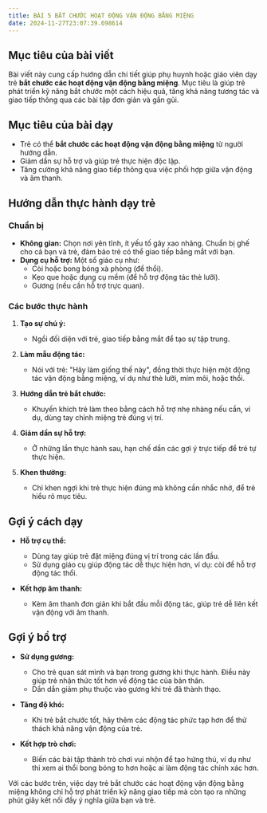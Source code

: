 ```yaml
---
title: BÀI 5 BẮT CHƯỚC HOẠT ĐỘNG VẬN ĐỘNG BẰNG MIỆNG
date: 2024-11-27T23:07:39.698614
---
```

## Mục tiêu của bài viết

Bài viết này cung cấp hướng dẫn chi tiết giúp phụ huynh hoặc giáo viên dạy trẻ **bắt chước các hoạt động vận động bằng miệng**. Mục tiêu là giúp trẻ phát triển kỹ năng bắt chước một cách hiệu quả, tăng khả năng tương tác và giao tiếp thông qua các bài tập đơn giản và gần gũi.

## Mục tiêu của bài dạy

- Trẻ có thể **bắt chước các hoạt động vận động bằng miệng** từ người hướng dẫn.
- Giảm dần sự hỗ trợ và giúp trẻ thực hiện độc lập.
- Tăng cường khả năng giao tiếp thông qua việc phối hợp giữa vận động và âm thanh.

## Hướng dẫn thực hành dạy trẻ

### Chuẩn bị

- **Không gian:** Chọn nơi yên tĩnh, ít yếu tố gây xao nhãng. Chuẩn bị ghế cho cả bạn và trẻ, đảm bảo trẻ có thể giao tiếp bằng mắt với bạn.
- **Dụng cụ hỗ trợ:** Một số giáo cụ như:
  - Còi hoặc bong bóng xà phòng (để thổi).
  - Kẹo que hoặc dụng cụ mềm (để hỗ trợ động tác thè lưỡi).
  - Gương (nếu cần hỗ trợ trực quan).

### Các bước thực hành

1. **Tạo sự chú ý:**
   - Ngồi đối diện với trẻ, giao tiếp bằng mắt để tạo sự tập trung.
   
2. **Làm mẫu động tác:**
   - Nói với trẻ: "Hãy làm giống thế này", đồng thời thực hiện một động tác vận động bằng miệng, ví dụ như thè lưỡi, mím môi, hoặc thổi.
   
3. **Hướng dẫn trẻ bắt chước:**
   - Khuyến khích trẻ làm theo bằng cách hỗ trợ nhẹ nhàng nếu cần, ví dụ, dùng tay chỉnh miệng trẻ đúng vị trí.
   
4. **Giảm dần sự hỗ trợ:**
   - Ở những lần thực hành sau, hạn chế dần các gợi ý trực tiếp để trẻ tự thực hiện. 

5. **Khen thưởng:**
   - Chỉ khen ngợi khi trẻ thực hiện đúng mà không cần nhắc nhở, để trẻ hiểu rõ mục tiêu.

## Gợi ý cách dạy

- **Hỗ trợ cụ thể:**
  - Dùng tay giúp trẻ đặt miệng đúng vị trí trong các lần đầu.
  - Sử dụng giáo cụ giúp động tác dễ thực hiện hơn, ví dụ: còi để hỗ trợ động tác thổi.
  
- **Kết hợp âm thanh:**
  - Kèm âm thanh đơn giản khi bắt đầu mỗi động tác, giúp trẻ dễ liên kết vận động với âm thanh.

## Gợi ý bổ trợ

- **Sử dụng gương:**
  - Cho trẻ quan sát mình và bạn trong gương khi thực hành. Điều này giúp trẻ nhận thức tốt hơn về động tác của bản thân.
  - Dần dần giảm phụ thuộc vào gương khi trẻ đã thành thạo.

- **Tăng độ khó:**
  - Khi trẻ bắt chước tốt, hãy thêm các động tác phức tạp hơn để thử thách khả năng vận động của trẻ.

- **Kết hợp trò chơi:**
  - Biến các bài tập thành trò chơi vui nhộn để tạo hứng thú, ví dụ như thi xem ai thổi bong bóng to hơn hoặc ai làm động tác chính xác hơn.

Với các bước trên, việc dạy trẻ bắt chước các hoạt động vận động bằng miệng không chỉ hỗ trợ phát triển kỹ năng giao tiếp mà còn tạo ra những phút giây kết nối đầy ý nghĩa giữa bạn và trẻ.





